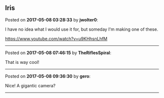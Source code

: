 ## Iris
Posted on **2017-05-08 03:28:33** by **jwolter0**:

I have no idea what I would use it for, but someday I'm making one of these.

https://www.youtube.com/watch?v=u9KHhsnLhfM

---

Posted on **2017-05-08 07:46:15** by **TheRiflesSpiral**:

That is way cool!

---

Posted on **2017-05-08 09:36:30** by **gero**:

Nice! A gigantic camera?

---

